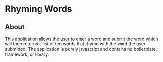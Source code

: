#  Rhyming Words

## About

This application allows the user to enter a word and submit the word which will then returns a list of ten words that rhyme with the word the user submitted. The application is purely javascript and contains no boilerplate, framework, or library. 